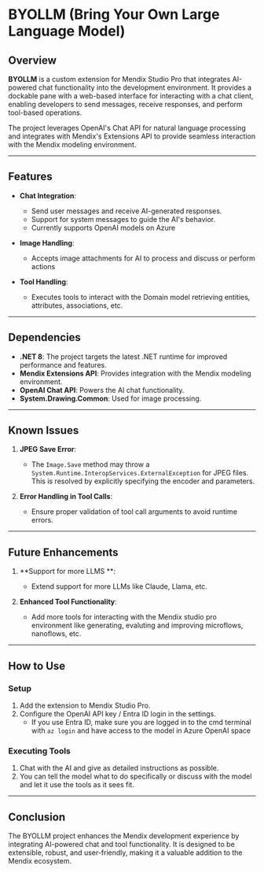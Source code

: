 # BYOLLM (Bring Your Own Large Language Model)

## Overview
**BYOLLM** is a custom extension for Mendix Studio Pro that integrates AI-powered chat functionality into the development environment. It provides a dockable pane with a web-based interface for interacting with a chat client, enabling developers to send messages, receive responses, and perform tool-based operations.

The project leverages OpenAI's Chat API for natural language processing and integrates with Mendix's Extensions API to provide seamless interaction with the Mendix modeling environment.

---

## Features
- **Chat Integration**:
	- Send user messages and receive AI-generated responses.
	- Support for system messages to guide the AI's behavior.
	- Currently supports OpenAI models on Azure

- **Image Handling**:
	- Accepts image attachments for AI to process and discuss or perform actions

- **Tool Handling**:
	- Executes tools to interact with the Domain model retrieving entities, attributes, associations, etc.

---

## Dependencies
- **.NET 8**: The project targets the latest .NET runtime for improved performance and features.
- **Mendix Extensions API**: Provides integration with the Mendix modeling environment.
- **OpenAI Chat API**: Powers the AI chat functionality.
- **System.Drawing.Common**: Used for image processing.

---

## Known Issues
1. **JPEG Save Error**:
   - The `Image.Save` method may throw a `System.Runtime.InteropServices.ExternalException` for JPEG files. This is resolved by explicitly specifying the encoder and parameters.

2. **Error Handling in Tool Calls**:
   - Ensure proper validation of tool call arguments to avoid runtime errors.

---

## Future Enhancements
1. **Support for more LLMS **:
   - Extend support for more LLMs like Claude, Llama, etc.

2. **Enhanced Tool Functionality**:
   - Add more tools for interacting with the Mendix studio pro environment like generating, evaluting and improving microflows, nanoflows, etc.

---

## How to Use

### Setup
1. Add the extension to Mendix Studio Pro.
2. Configure the OpenAI API key / Entra ID login in the settings.
	- If you use Entra ID, make sure you are logged in to the cmd terminal with ```az login``` and have access to the model in Azure OpenAI space

### Executing Tools
1. Chat with the AI and give as detailed instructions as possible.
2. You can tell the model what to do specifically or discuss with the model and let it use the tools as it sees fit.

---

## Conclusion
The BYOLLM project enhances the Mendix development experience by integrating AI-powered chat and tool functionality. It is designed to be extensible, robust, and user-friendly, making it a valuable addition to the Mendix ecosystem.
